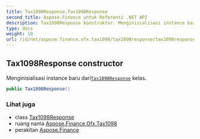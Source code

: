```yaml
---
title: Tax1098Response.Tax1098Response
second_title: Aspose.Finance untuk Referensi .NET API
description: Tax1098Response konstruktor. Menginisialisasi instance baru dariTax1098Response kelas.
type: docs
weight: 10
url: /id/net/aspose.finance.ofx.tax1098/tax1098response/tax1098response/
---
```

## Tax1098Response constructor

Menginisialisasi instance baru dari[`Tax1098Response`](../) kelas.

```csharp
public Tax1098Response()
```

### Lihat juga

* class [Tax1098Response](../)
* ruang nama [Aspose.Finance.Ofx.Tax1098](../../tax1098response/)
* perakitan [Aspose.Finance](../../../)


